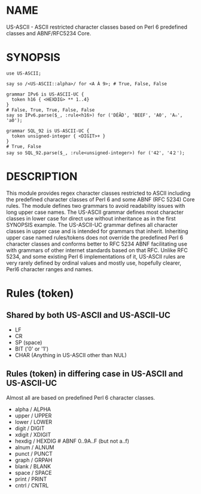 # NAME
US-ASCII - ASCII restricted character classes based on Perl 6 predefined classes and ABNF/RFC5234 Core.

# SYNOPSIS

```Perl6
use US-ASCII;

say so /<US-ASCII::alpha>/ for <A À 9>; # True, False, False

grammar IPv6 is US-ASCII-UC {
  token h16 { <HEXDIG> ** 1..4}
}
# False, True, True, False, False
say so IPv6.parse($_, :rule<h16>) for ('DÉÃD', 'BEEF', 'A0', 'A๐', 'a0');

grammar SQL_92 is US-ASCII-UC {
  token unsigned-integer { <DIGIT>+ }
}
# True, False
say so SQL_92.parse($_, :rule<unsigned-integer>) for ('42', '4２');
```

# DESCRIPTION

This module provides regex character classes restricted to ASCII
including the predefined character classes of Perl 6 and some
ABNF (RFC 5234) Core rules. The module defines two grammars to
avoid readability issues with long upper case names.  The US-ASCII
grammar defines most character classes in lower case for direct use without inheritance as in the first SYNOPSIS example. The US-ASCII-UC grammar defines all character classes in upper case and is intended
for grammars that inherit. Inheriting upper case named rules/tokens
does not override the predefined Perl 6 character classes and
conforms better to RFC 5234 ABNF facilitating use with grammars of
other internet standards based on that RFC.  Unlike RFC 5234, and
some existing Perl 6 implementations of it, US-ASCII rules are very rarely defined by ordinal values and mostly use, hopefully clearer,
Perl6 character ranges and names.

# Rules (token)

## Shared by both US-ASCII and US-ASCII-UC

* LF
* CR
* SP (space)
* BIT ('0' or '1')
* CHAR (Anything in US-ASCII other than NUL)

## Rules (token) in differing case in US-ASCII and US-ASCII-UC

Almost all are based on predefined Perl 6 character classes.

* alpha / ALPHA
* upper / UPPER
* lower / LOWER
* digit / DIGIT
* xdigit / XDIGIT
* hexdig / HEXDIG # ABNF 0..9A..F (but not a..f)
* alnum / ALNUM
* punct / PUNCT
* graph / GRPAH
* blank / BLANK
* space / SPACE
* print / PRINT
* cntrl / CNTRL


